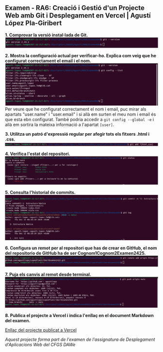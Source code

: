 ## Examen - RA6: Creació i Gestió d'un Projecte Web amb Git i Desplegament en Vercel | Agustí López Pla-Giribert

**1. Comprovar la versió instal·lada de Git.**
![Imatge1](img/img1.png)

**2. Mostra la configuració actual per verificar-ho. Explica com veig que he configurat correctament el email i el nom.**
![Imatge1](img/img2.png)
Per veure que he configurat correctament el nom i email, puc mirar als apartats "user.name" i "user.email" i si allà em surten el meu nom i email és que esta ebn configurat. També podria accedir a `git config --global -e` i allà em sortira la mateixa informació a l'apartat `[user]`.

**3. Utilitza un patró d'expressió regular per afegir tots els fitxers .html i .css.**
![Imatge3](img/img3.png)

**4. Verifica l'estat del repositori.**
![Imatge4](img/img4.png)

**5. Consulta l'historial de commits.**
![Imatge5](img/img5.png)

**6. Configura un remot per al repositori que has de crear en GitHub, el nom del repositorio de GitHub ha de ser Cognom1Cognom2Examen2425.**
![Imatge6](img/img6.png)

**7. Puja els canvis al remot desde terminal.**
![Imatge7](img/img7.png)

**8. Publica el projecte a Vercel i indica l'enllaç en el document Markdown del examen.**

[Enllaç del projecte publicat a Vercel](https://lopez-pla-giribert-examen2425.vercel.app/)

*Aquest projecte forma part de l'examen de l'assignatura de Desplegament d'Aplicacions Web del CFGS DAWe*
